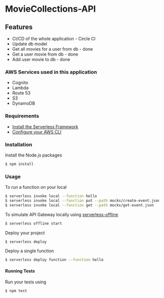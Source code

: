 # MovieCollections-API

## Features
* CI/CD of the whole application - Circle CI
* Update db model
* Get all movies for a user from db - done
* Get a user movie from db - done
* Add user movie to db - done

### AWS Services used in this application
* Cognito
* Lambda
* Route 53
* S3
* DynamoDB

### Requirements

- [Install the Serverless Framework](https://serverless.com/framework/docs/providers/aws/guide/installation/)
- [Configure your AWS CLI](https://serverless.com/framework/docs/providers/aws/guide/credentials/)

### Installation

Install the Node.js packages

``` bash
$ npm install
```

### Usage

To run a function on your local

``` bash
$ serverless invoke local --function hello
$ serverless invoke local --function put --path mocks/create-event.json
$ serverless invoke local --function get --path mocks/get-event.json
```

To simulate API Gateway locally using [serverless-offline](https://github.com/dherault/serverless-offline)

``` bash
$ serverless offline start
```

Deploy your project

``` bash
$ serverless deploy
```

Deploy a single function

``` bash
$ serverless deploy function --function hello
```

#### Running Tests

Run your tests using

``` bash
$ npm test
```
